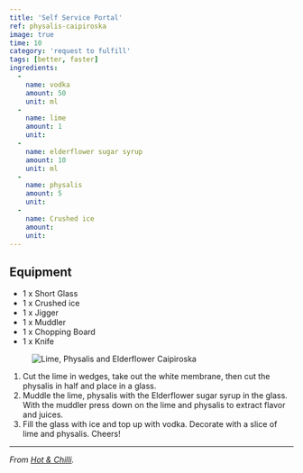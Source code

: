 ```yaml
---
title: 'Self Service Portal'
ref: physalis-caipiroska
image: true
time: 10
category: 'request to fulfill'
tags: [better, faster]
ingredients:
  -
    name: vodka
    amount: 50
    unit: ml
  -
    name: lime
    amount: 1
    unit:
  -
    name: elderflower sugar syrup
    amount: 10
    unit: ml
  -
    name: physalis
    amount: 5
    unit:
  -
    name: Crushed ice
    amount:
    unit:
---
```


## Equipment

- 1 x Short Glass
- 1 x Crushed ice
- 1 x Jigger
- 1 x Muddler
- 1 x Chopping Board
- 1 x Knife

<figure>
  <img
	srcset="{{ site.assets }}{{ site.images }}physalis-caipiroska-1-large.jpg 2000w, {{ site.assets }}{{ site.images }}physalis-caipiroska-1.jpg 1000w, {{ site.assets }}{{ site.images }}physalis-caipiroska-1-small.jpg 500w"
  sizes="(min-width: 769px): 25vw, calc(100vw - 4rem)"
	src="{{ site.assets }}{{ site.images }}physalis-caipiroska-1.jpg"
	alt="Lime, Physalis and Elderflower Caipiroska">
</figure>

1. Cut the lime in wedges, take out the white membrane, then cut the physalis in half and place in a glass.
2. Muddle the lime, physalis with the Elderflower sugar syrup in the glass. With the muddler press down on the lime and physalis to extract flavor and juices.
3. Fill the glass with ice and top up with vodka. Decorate with a slice of lime and physalis. Cheers!

---

_From [Hot & Chilli](http://www.hotandchilli.com/2016/06/lime-physalis-and-elderflower.html)._
